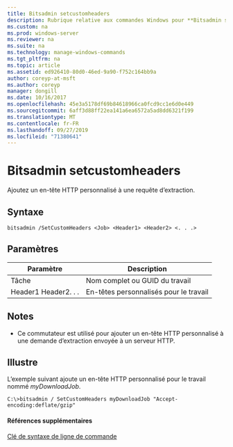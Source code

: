 ```yaml
---
title: Bitsadmin setcustomheaders
description: Rubrique relative aux commandes Windows pour **Bitsadmin setcustomheaders** -ajouter un en-tête HTTP personnalisé à une requête d’extraction.
ms.custom: na
ms.prod: windows-server
ms.reviewer: na
ms.suite: na
ms.technology: manage-windows-commands
ms.tgt_pltfrm: na
ms.topic: article
ms.assetid: ed926410-80d0-46ed-9a90-f752c164bb9a
author: coreyp-at-msft
ms.author: coreyp
manager: dongill
ms.date: 10/16/2017
ms.openlocfilehash: 45e3a5178df69b84618966ca0fcd9cc1e6d0e449
ms.sourcegitcommit: 6aff3d88ff22ea141a6ea6572a5ad8dd6321f199
ms.translationtype: MT
ms.contentlocale: fr-FR
ms.lasthandoff: 09/27/2019
ms.locfileid: "71380641"
---
```

# <a name="bitsadmin-setcustomheaders"></a>Bitsadmin setcustomheaders



Ajoutez un en-tête HTTP personnalisé à une requête d’extraction.

## <a name="syntax"></a>Syntaxe

```
bitsadmin /SetCustomHeaders <Job> <Header1> <Header2> <. . .>
```

## <a name="parameters"></a>Paramètres

|Paramètre|Description|
|---------|-----------|
|Tâche|Nom complet ou GUID du travail|
|Header1 Header2. . .|En-têtes personnalisés pour le travail|

## <a name="remarks"></a>Notes

-   Ce commutateur est utilisé pour ajouter un en-tête HTTP personnalisé à une demande d’extraction envoyée à un serveur HTTP.

## <a name="BKMK_examples"></a>Illustre

L’exemple suivant ajoute un en-tête HTTP personnalisé pour le travail nommé *myDownloadJob*.
```
C:\>bitsadmin / SetCustomHeaders myDownloadJob "Accept-encoding:deflate/gzip"
```

#### <a name="additional-references"></a>Références supplémentaires

[Clé de syntaxe de ligne de commande](command-line-syntax-key.md)